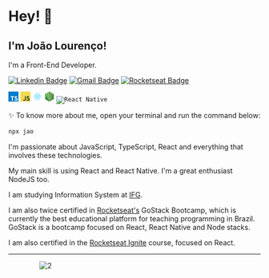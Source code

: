<h1>Hey! 👋</h1>

<h2>I'm João Lourenço!</h2>

I'm a Front-End Developer.

<!--
<sup>*_WakaTime started counting from Sept 07 2022_</sup>
-->

[![Linkedin Badge](https://img.shields.io/badge/-Jo%C3%A3o%20Louren%C3%A7o-blue?style=flat-square&logo=Linkedin&logoColor=white&link=https://www.linkedin.com/in/jo%C3%A3o-louren%C3%A7o-398823167/)](https://www.linkedin.com/in/jo%C3%A3o-louren%C3%A7o-398823167/) [![Gmail Badge](https://img.shields.io/badge/-joaovitorcoelho13@gmail.com-c14438?style=flat-square&logo=Gmail&logoColor=white&link=mailto:joaovitorcoelho13@gmail.com)](mailto:joaovitorcoelho13@gmail.com) [![Rocketseat Badge](https://img.shields.io/badge/-João%20Lourenço-8257E6?style=flat-square&logo=apache-rocketmq&logoColor=white&link=https://app.rocketseat.com.br/me/joaolourenco/)](https://app.rocketseat.com.br/me/joaolourenco)

<code><img height="20" title="TypeScript" src="https://raw.githubusercontent.com/github/explore/80688e429a7d4ef2fca1e82350fe8e3517d3494d/topics/typescript/typescript.png"></code>
<code><img height="20" title="JavaScript" src="https://raw.githubusercontent.com/github/explore/80688e429a7d4ef2fca1e82350fe8e3517d3494d/topics/javascript/javascript.png"></code>
<code><img height="20" title="React" src="https://raw.githubusercontent.com/github/explore/80688e429a7d4ef2fca1e82350fe8e3517d3494d/topics/react/react.png"></code>
<code><img height="20" title="Node" src="https://raw.githubusercontent.com/github/explore/80688e429a7d4ef2fca1e82350fe8e3517d3494d/topics/nodejs/nodejs.png"></code>
<code><img height="20" title="React Native" src="https://reactnative.dev/img/header_logo.svg"></code>

:sparkles: To know more about me, open your terminal and run the command below:

```bash
npx jao
```

I'm passionate about JavaScript, TypeScript, React and everything that involves these technologies.

My main skill is using React and React Native. I'm a great enthusiast NodeJS too.

I am studying Information System at [IFG](http://w2.ifg.edu.br/luziania/index.php/component/content/article/941-bacharelado-em-sistemas-de-informacao).

I am also twice certified in [Rocketseat's](https://rocketseat.com.br/) GoStack Bootcamp, which is currently the best educational platform for teaching programming in Brazil. GoStack is a bootcamp focused on React, React Native and Node stacks.

I am also certified in the [Rocketseat Ignite](https://rocketseat.com.br/ignite) course, focused on React.

---

<div style="display:flex; flex-direction: row; align-items: center; justify-content: space-around">
  <img width="380px" align="left" alt="2" src="https://github-readme-stats.vercel.app/api/top-langs/?username=joaovitorcl13&count_private=true?username=joaovitorcl13&count_private=true&langs_count=4&layout=compact&theme=dark&hide=html,tsql,css,plpgsql,objective-c" />
</div>
